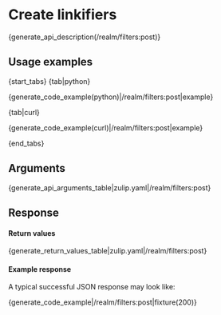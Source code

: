 # Create linkifiers

{generate_api_description(/realm/filters:post)}

## Usage examples

{start_tabs}
{tab|python}

{generate_code_example(python)|/realm/filters:post|example}

{tab|curl}

{generate_code_example(curl)|/realm/filters:post|example}

{end_tabs}

## Arguments

{generate_api_arguments_table|zulip.yaml|/realm/filters:post}

## Response

#### Return values

{generate_return_values_table|zulip.yaml|/realm/filters:post}

#### Example response

A typical successful JSON response may look like:

{generate_code_example|/realm/filters:post|fixture(200)}
